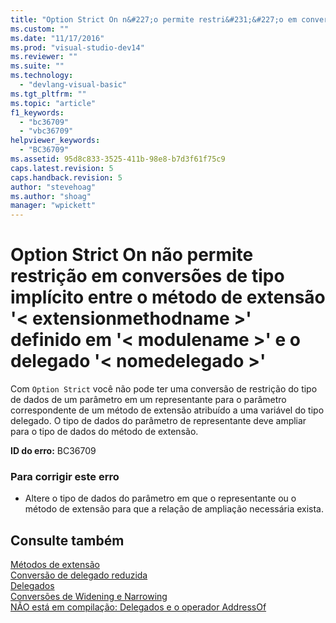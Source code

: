 ```yaml
---
title: "Option Strict On n&#227;o permite restri&#231;&#227;o em convers&#245;es de tipo impl&#237;cito entre o m&#233;todo de extens&#227;o &#39;&lt; extensionmethodname &gt;&#39; definido em &#39;&lt; modulename &gt;&#39; e o delegado &#39;&lt; nomedelegado &gt;&#39; | Microsoft Docs"
ms.custom: ""
ms.date: "11/17/2016"
ms.prod: "visual-studio-dev14"
ms.reviewer: ""
ms.suite: ""
ms.technology: 
  - "devlang-visual-basic"
ms.tgt_pltfrm: ""
ms.topic: "article"
f1_keywords: 
  - "bc36709"
  - "vbc36709"
helpviewer_keywords: 
  - "BC36709"
ms.assetid: 95d8c833-3525-411b-98e8-b7d3f61f75c9
caps.latest.revision: 5
caps.handback.revision: 5
author: "stevehoag"
ms.author: "shoag"
manager: "wpickett"
---
```

# Option Strict On n&#227;o permite restri&#231;&#227;o em convers&#245;es de tipo impl&#237;cito entre o m&#233;todo de extens&#227;o &#39;&lt; extensionmethodname &gt;&#39; definido em &#39;&lt; modulename &gt;&#39; e o delegado &#39;&lt; nomedelegado &gt;&#39;
Com `Option Strict` você não pode ter uma conversão de restrição do tipo de dados de um parâmetro em um representante para o parâmetro correspondente de um método de extensão atribuído a uma variável do tipo delegado. O tipo de dados do parâmetro de representante deve ampliar para o tipo de dados do método de extensão.  
  
 **ID do erro:** BC36709  
  
### Para corrigir este erro  
  
-   Altere o tipo de dados do parâmetro em que o representante ou o método de extensão para que a relação de ampliação necessária exista.  
  
## Consulte também  
 [Métodos de extensão](../../visual-basic/programming-guide/language-features/procedures/extension-methods.md)   
 [Conversão de delegado reduzida](../../visual-basic/programming-guide/language-features/delegates/relaxed-delegate-conversion.md)   
 [Delegados](../../visual-basic/programming-guide/language-features/delegates/delegates.md)   
 [Conversões de Widening e Narrowing](../../visual-basic/programming-guide/language-features/data-types/widening-and-narrowing-conversions.md)   
 [NÃO está em compilação: Delegados e o operador AddressOf](http://msdn.microsoft.com/pt-br/7b2ed932-8598-4355-b2f7-5cedb23ee86f)